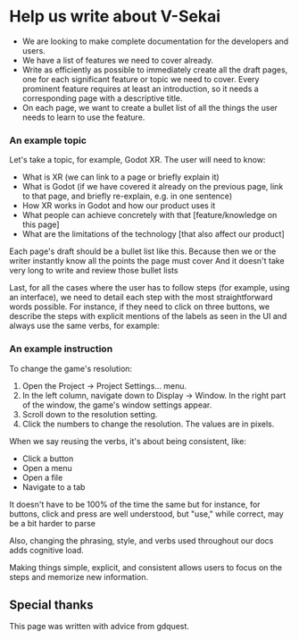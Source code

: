 # Help us write about V-Sekai

- We are looking to make complete documentation for the developers and users.
- We have a list of features we need to cover already.
- Write as efficiently as possible to immediately create all the draft pages, one for each significant feature or topic we need to cover. Every prominent feature requires at least an introduction, so it needs a corresponding page with a descriptive title.
- On each page, we want to create a bullet list of all the things the user needs to learn to use the feature.

### An example topic

Let's take a topic, for example, Godot XR. The user will need to know:

- What is XR (we can link to a page or briefly explain it)
- What is Godot (if we have covered it already on the previous page, link to that page, and briefly re-explain, e.g. in one sentence)
- How XR works in Godot and how our product uses it
- What people can achieve concretely with that [feature/knowledge on this page]
- What are the limitations of the technology [that also affect our product]

Each page's draft should be a bullet list like this. Because then we or the writer instantly know all the points the page must cover
And it doesn't take very long to write and review those bullet lists

Last, for all the cases where the user has to follow steps (for example, using an interface), we need to detail each step with the most straightforward words possible. For instance, if they need to click on three buttons, we describe the steps with explicit mentions of the labels as seen in the UI and always use the same verbs, for example:

### An example instruction

To change the game's resolution:

1. Open the Project -> Project Settings... menu.
2. In the left column, navigate down to Display -> Window. In the right part of the window, the game's window settings appear.
3. Scroll down to the resolution setting.
4. Click the numbers to change the resolution. The values are in pixels.

When we say reusing the verbs, it's about being consistent, like:

- Click a button
- Open a menu
- Open a file
- Navigate to a tab

It doesn't have to be 100% of the time the same but for instance, for buttons, click and press are well understood, but "use," while correct, may be a bit harder to parse

Also, changing the phrasing, style, and verbs used throughout our docs adds cognitive load.

Making things simple, explicit, and consistent allows users to focus on the steps and memorize new information.

## Special thanks

This page was written with advice from gdquest.
